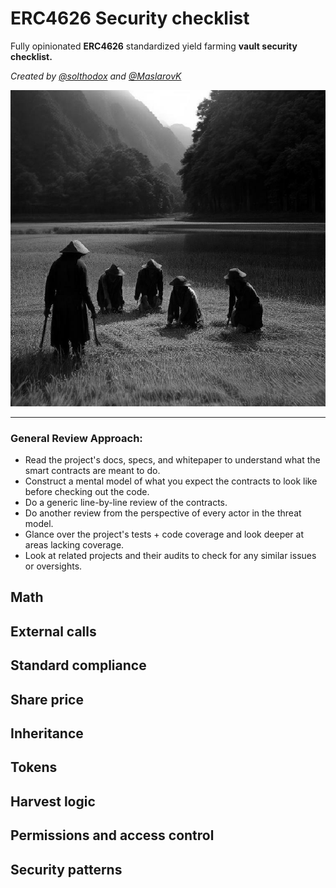 # ERC4626 Security checklist

Fully opinionated **ERC4626** standardized yield farming **vault security checklist.**

_Created by [@solthodox](https://twitter.com/solthodox) and [@MaslarovK](https://twitter.com/MaslarovK)_

<p align="center">
  <img src="./img/harvesting.png" width="550"/>
</p>

---

### General Review Approach:
- Read the project's docs, specs, and whitepaper to understand what the smart contracts are meant to do.
- Construct a mental model of what you expect the contracts to look like before checking out the code.
- Do a generic line-by-line review of the contracts.
- Do another review from the perspective of every actor in the threat model.
- Glance over the project's tests + code coverage and look deeper at areas lacking coverage.
- Look at related projects and their audits to check for any similar issues or oversights.

## Math


## External calls


## Standard compliance


## Share price


## Inheritance


## Tokens


## Harvest logic


## Permissions and access control


## Security patterns



